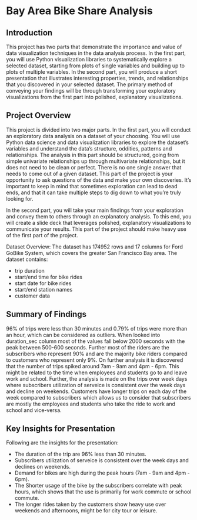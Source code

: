 # Bay Area Bike Share Analysis

## Introduction
This project has two parts that demonstrate the importance and value of data visualization techniques in the data analysis process. In the first part, you will use Python visualization libraries to systematically explore a selected dataset, starting from plots of single variables and building up to plots of multiple variables. In the second part, you will produce a short presentation that illustrates interesting properties, trends, and relationships that you discovered in your selected dataset. The primary method of conveying your findings will be through transforming your exploratory visualizations from the first part into polished, explanatory visualizations.

## Project Overview
This project is divided into two major parts. In the first part, you will conduct an exploratory data analysis on a dataset of your choosing. You will use Python data science and data visualization libraries to explore the dataset’s variables and understand the data’s structure, oddities, patterns and relationships. The analysis in this part should be structured, going from simple univariate relationships up through multivariate relationships, but it does not need to be clean or perfect. There is no one single answer that needs to come out of a given dataset. This part of the project is your opportunity to ask questions of the data and make your own discoveries. It’s important to keep in mind that sometimes exploration can lead to dead ends, and that it can take multiple steps to dig down to what you’re truly looking for.

In the second part, you will take your main findings from your exploration and convey them to others through an explanatory analysis. To this end, you will create a slide deck that leverages polished, explanatory visualizations to communicate your results. This part of the project should make heavy use of the first part of the project.

Dataset Overview:
The dataset has 174952 rows and 17 columns for Ford GoBike System, which covers the greater San Francisco Bay area. The dataset contains:

- trip duration
- start/end time for bike rides
- start date for bike rides
- start/end station names
- customer data

## Summary of Findings

96% of trips were less than 30 minutes and 0.79% of trips were more than an hour, which can be considered as outliers. When looked into duration_sec column most of the values fall below 2000 seconds with the peak between 500-600 seconds. Further most of the riders are the subscribers who represent 90% and are the majority bike riders compared to customers who represent only 9%. On further analysis it is discovered that the number of trips spiked around 7am - 9am and 4pm - 6pm. This might be related to the time when employees and students go to and leave work and school. Further, the analysis is made on the trips over week days where subscribers utilization of serveice is consistent over the week days and decline on weekends. Customers have longer trips on each day of the week compared to subscribers which allows us to consider that subscribers are mostly the employees and students who take the ride to work and school and vice-versa.

## Key Insights for Presentation

Following are the insights for the presentation:
- The duration of the trip are 96% less than 30 minutes.
- Subscribers utilization of serveice is consistent over the week days and declines on weekends.
- Demand for bikes are high during the peak hours (7am - 9am and 4pm - 6pm).
- The Shorter usage of the bike by the subscribers correlate with peak hours, which shows that the use is primarily for work commute or school commute.
- The longer rides taken by the customers show heavy use over weekends and afternoons, might be for city tour or leisure.
